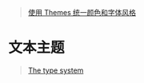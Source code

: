 
> [使用 Themes 统一颜色和字体风格](https://flutter.cn/docs/cookbook/design/themes)

# 文本主题

> [The type system](https://material.io/design/typography/the-type-system.html#type-scale)